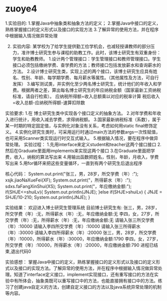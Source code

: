 # zuoye4

1.实验目的:
1.掌握Java中抽象类和抽象方法的定义；
2.掌握Java中接口的定义，熟练掌握接口的定义形式以及接口的实现方法
3.了解异常的使用方法，并在程序中根据输入情况做异常处理

2. 实验内容:
某学校为了给学生提供勤工俭学机会，也减轻授课教师的部分压力，准许博士研究生参与课程的助教工作。此时，该博士研究生有双重身份：学生和助教教师。 1.设计两个管理接口：学生管理接口和教师管理接口。学生接口必须包括缴纳学费、查学费的方法；教师接口包括发放薪水和查询薪水的方法。
2.设计博士研究生类，实现上述的两个接口，该博士研究生应具有姓名、性别、年龄、每学期学费、每月薪水等属性。（其他属性及方法，可自行发挥）
3.编写测试类，并实例化至少两名博士研究生，统计他们的年收入和学费。根据两者之差，算出每名博士研究生的年应纳税金额（国家最新工资纳税标准，请自行检索）。
应纳税所得额=收入总额乘以对应的税率计算
税后收入=收入总额-应纳税所得额-速算扣除数

实验要求:
1.在 博士研究生类中实现各个接口定义的抽象方法。
2.对年学费和年收入进行统计，用收入减去学费，求得纳税额。
3.国家最新纳税标准（系数），属于某一时期的特定固定值，与实例化对象没有关系，考虑如何用static final修饰定义。
4.实例化研究生类时，可采用运行时通过main方法的参数args一次性赋值，也可采用Scanner类实现运行时交互式输入。
5.根据输入情况，要在程序中做异常处理。
实验过程：
1.先用interface来定义student和teacher这两个接口接口
2.然后在Graduate里面用implements来实现这两个接口
3.在Graduate里面把学费，收入，纳税的算法写出来
4.用输出函数把姓名，性别，年龄，月收入，学费写出来
5.用for循环来把这些变量循环，一直到有两个研究生后退出程序

核心代码：
System.out.print("张三，男，28岁，所交学费（年）:");
xsjk.jiaoNaXueFei(XF);
System.out.print("，所得薪水（年）:");
sdxs.faFangXinShui(XS);
System.out.print("，年应缴纳金额:");
if(SHJE<=shuiLv){
    System.out.println(JNJE);
}else if(SHJE>shuiLv) {
    JNJE = SHJE/10-210;
    System.out.println(JNJE);
}

实验结果：
欢迎进入博士研究生管理系统
目前博士研究生有:
张三，男，28岁，所交学费（年）:无，所得薪水（年）:无，年应缴纳金额:无
李四，女，27岁，所交学费（年）:无，所得薪水（年）:无，年应缴纳金额:无
请输入张三所交学费（年）:10000
请输入李四所交学费（年）:10000
请输入张三所得薪水（年）:30000
请输入李四所得薪水（年）:20000
张三，男，28岁，所交学费（年）:10000，所得薪水（年）:30000，年应缴纳金额:1790
李四，女，27岁，所交学费（年）:10000，所得薪水（年）:20000，年应缴纳金额:790
进程已结束,退出代码0

实验感想：
掌握Java中接口的定义，熟练掌握接口的定义形式以及接口的定义形式以及接口的实现方法。了解异常的使用方法，并在程序中根据输入情况做异常处理。知道了interface定义接口，implement实现接口，还有重写接口的方法在实验中有所体会，抽象类既可以重写接口中的方法，也能直接拥有接口中的方法。练习了创建java自定义的方法，创建自定义接口的方法以及java系统异常处理的机制等内容。
